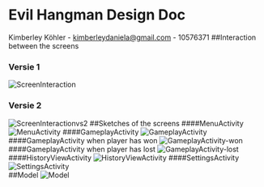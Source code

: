 # Evil Hangman Design Doc

Kimberley Köhler - kimberleydaniela@gmail.com - 10576371
##Interaction between the screens
### Versie 1
![ScreenInteraction](http://s19.postimg.org/noz4vkp8z/Screen_Interaction.jpg "ScreenInteraction")
### Versie 2
![ScreenInteractionvs2](http://s19.postimg.org/abunudi37/Screen_Interactionvs1.jpg "ScreenInteractionvs2")
##Sketches of the screens
####MenuActivity
![MenuActivity](http://s19.postimg.org/9q70wupcj/20151112_152726.jpg "MenuActivity")
####GameplayActivity
![GameplayActivity](http://s19.postimg.org/e4awuyaj7/20151112_152731.jpg "GameplayActivity")
####GameplayActivity when player has won
![GameplayActivity-won](http://s19.postimg.org/jky632tar/20151112_152748.jpg "GameplayActivity-won")
####GameplayActivity when player has lost
![GameplayActivity-lost](http://s19.postimg.org/dlaezf8ib/20151112_152751.jpg "GameplayActivity-lost")
####HistoryViewActivity
![HistoryViewActivity](http://s19.postimg.org/jwfmfu9qr/20151112_152741.jpg "HistoryViewActivity")
####SettingsActivity
![SettingsActivity](http://s19.postimg.org/uhzhrug2b/20151112_152737.jpg "SettingsActivity")
<br>
##Model
![Model](http://s19.postimg.org/9ox4qz00j/Model.jpg "Model")
